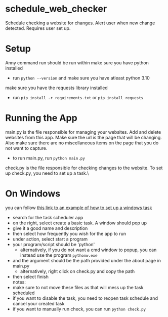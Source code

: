 # schedule_web_checker
Schedule checking a website for changes. Alert user when new change detected. Requires user set up. 

# Setup
Anny command run should be run within 
make sure you have python installed
- run `python --version` and make sure you have atleast python 3.10

make sure you have the requests library installed
- run  `pip install -r requirements.txt` or `pip install requests`

# Running the App 
main.py is the file responsible for managing your websites. Add and delete websites from this app. Make sure the url is the page that will be changing. Also make sure there are no miscellaneous items on the page that you do not want to capture. 
* to run main.py, run `python main.py`

check.py is the file responsible for checking changes to the website. To set up check.py, you need to set up a task.\
# On Windows
you can follow [this link to an example of how to set up a windows task](https://community.esri.com/t5/python-documents/schedule-a-python-script-using-windows-task/ta-p/915861)
* search for the task scheduler app
* on the right, select create a basic task. A window should pop up
* give it a good name and description
* then select how frequently you wish for the app to run
* under action, select start a program
* your program/script should be 'python'
    * alternatively, if you do not want a cmd window to popup, you can instead use the program `pythonw.exe`
* and the argument should be the path provided under the about page in main.py
    * alternatively, right click on check.py and copy the path
* then select finish\
notes:
* make sure to not move these files as that will mess up the task scheduled
* if you want to disable the task, you need to reopen task schedule and cancel your created task
* if you want to manually run check, you can run `python check.py`
